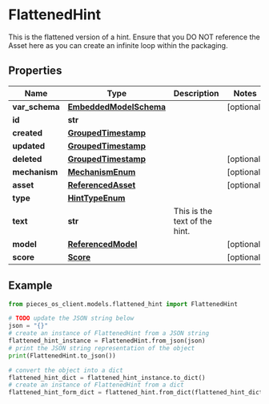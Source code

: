 # FlattenedHint

This is the flattened version of a hint. Ensure that you DO NOT reference the Asset here as you can create an infinite loop within the packaging.

## Properties

Name | Type | Description | Notes
------------ | ------------- | ------------- | -------------
**var_schema** | [**EmbeddedModelSchema**](EmbeddedModelSchema) |  | [optional] 
**id** | **str** |  | 
**created** | [**GroupedTimestamp**](GroupedTimestamp) |  | 
**updated** | [**GroupedTimestamp**](GroupedTimestamp) |  | 
**deleted** | [**GroupedTimestamp**](GroupedTimestamp) |  | [optional] 
**mechanism** | [**MechanismEnum**](MechanismEnum) |  | [optional] 
**asset** | [**ReferencedAsset**](ReferencedAsset) |  | [optional] 
**type** | [**HintTypeEnum**](HintTypeEnum) |  | 
**text** | **str** | This is the text of the hint. | 
**model** | [**ReferencedModel**](ReferencedModel) |  | [optional] 
**score** | [**Score**](Score) |  | [optional] 

## Example

```python
from pieces_os_client.models.flattened_hint import FlattenedHint

# TODO update the JSON string below
json = "{}"
# create an instance of FlattenedHint from a JSON string
flattened_hint_instance = FlattenedHint.from_json(json)
# print the JSON string representation of the object
print(FlattenedHint.to_json())

# convert the object into a dict
flattened_hint_dict = flattened_hint_instance.to_dict()
# create an instance of FlattenedHint from a dict
flattened_hint_form_dict = flattened_hint.from_dict(flattened_hint_dict)
```



